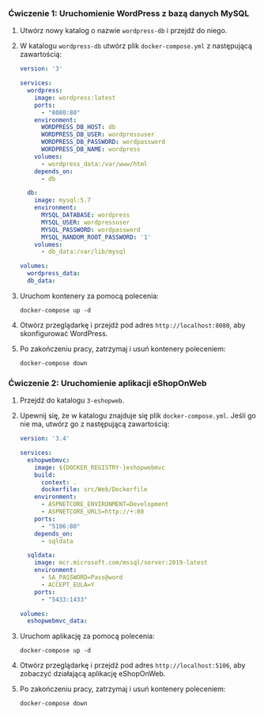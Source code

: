 ### Ćwiczenie 1: Uruchomienie WordPress z bazą danych MySQL

1. Utwórz nowy katalog o nazwie `wordpress-db` i przejdź do niego.

2. W katalogu `wordpress-db` utwórz plik `docker-compose.yml` z następującą zawartością:

   ```yaml
   version: '3'

   services:
     wordpress:
       image: wordpress:latest
       ports:
         - "8080:80"
       environment:
         WORDPRESS_DB_HOST: db
         WORDPRESS_DB_USER: wordpressuser
         WORDPRESS_DB_PASSWORD: wordpassword
         WORDPRESS_DB_NAME: wordpress
       volumes:
         - wordpress_data:/var/www/html
       depends_on:
         - db

     db:
       image: mysql:5.7
       environment:
         MYSQL_DATABASE: wordpress
         MYSQL_USER: wordpressuser
         MYSQL_PASSWORD: wordpassword
         MYSQL_RANDOM_ROOT_PASSWORD: '1'
       volumes:
         - db_data:/var/lib/mysql

   volumes:
     wordpress_data:
     db_data:
   ```

3. Uruchom kontenery za pomocą polecenia:
   ```
   docker-compose up -d
   ```

4. Otwórz przeglądarkę i przejdź pod adres `http://localhost:8080`, aby skonfigurować WordPress.

5. Po zakończeniu pracy, zatrzymaj i usuń kontenery poleceniem:
   ```
   docker-compose down
   ```

### Ćwiczenie 2: Uruchomienie aplikacji eShopOnWeb

1. Przejdź do katalogu `3-eshopweb`.

2. Upewnij się, że w katalogu znajduje się plik `docker-compose.yml`. Jeśli go nie ma, utwórz go z następującą zawartością:

   ```yaml
   version: '3.4'

   services:
     eshopwebmvc:
       image: ${DOCKER_REGISTRY-}eshopwebmvc
       build:
         context: .
         dockerfile: src/Web/Dockerfile
       environment:
         - ASPNETCORE_ENVIRONMENT=Development
         - ASPNETCORE_URLS=http://+:80
       ports:
         - "5106:80"
       depends_on:
         - sqldata

     sqldata:
       image: mcr.microsoft.com/mssql/server:2019-latest
       environment:
         - SA_PASSWORD=Pass@word
         - ACCEPT_EULA=Y
       ports:
         - "5433:1433"

   volumes:
     eshopwebmvc_data:
   ```

3. Uruchom aplikację za pomocą polecenia:
   ```
   docker-compose up -d
   ```

4. Otwórz przeglądarkę i przejdź pod adres `http://localhost:5106`, aby zobaczyć działającą aplikację eShopOnWeb.

5. Po zakończeniu pracy, zatrzymaj i usuń kontenery poleceniem:
   ```
   docker-compose down
   ```


